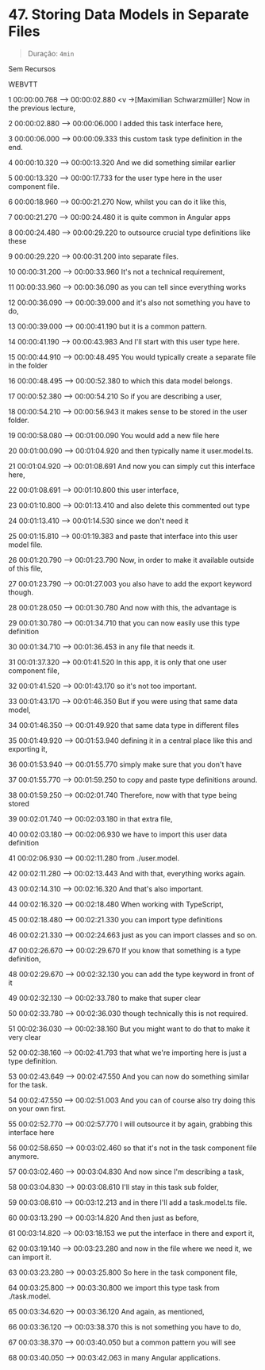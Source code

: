 # 47. Storing Data Models in Separate Files

> Duração: `4min`

Sem Recursos

WEBVTT

1
00:00:00.768 --> 00:00:02.880
<v ->[Maximilian Schwarzmüller] Now in the previous lecture,</v>

2
00:00:02.880 --> 00:00:06.000
I added this task interface here,

3
00:00:06.000 --> 00:00:09.333
this custom task type definition in the end.

4
00:00:10.320 --> 00:00:13.320
And we did something similar earlier

5
00:00:13.320 --> 00:00:17.733
for the user type here in the user component file.

6
00:00:18.960 --> 00:00:21.270
Now, whilst you can do it like this,

7
00:00:21.270 --> 00:00:24.480
it is quite common in Angular apps

8
00:00:24.480 --> 00:00:29.220
to outsource crucial type definitions like these

9
00:00:29.220 --> 00:00:31.200
into separate files.

10
00:00:31.200 --> 00:00:33.960
It's not a technical requirement,

11
00:00:33.960 --> 00:00:36.090
as you can tell since everything works

12
00:00:36.090 --> 00:00:39.000
and it's also not something you have to do,

13
00:00:39.000 --> 00:00:41.190
but it is a common pattern.

14
00:00:41.190 --> 00:00:43.983
And I'll start with this user type here.

15
00:00:44.910 --> 00:00:48.495
You would typically create a separate file in the folder

16
00:00:48.495 --> 00:00:52.380
to which this data model belongs.

17
00:00:52.380 --> 00:00:54.210
So if you are describing a user,

18
00:00:54.210 --> 00:00:56.943
it makes sense to be stored in the user folder.

19
00:00:58.080 --> 00:01:00.090
You would add a new file here

20
00:01:00.090 --> 00:01:04.920
and then typically name it user.model.ts.

21
00:01:04.920 --> 00:01:08.691
And now you can simply cut this interface here,

22
00:01:08.691 --> 00:01:10.800
this user interface,

23
00:01:10.800 --> 00:01:13.410
and also delete this commented out type

24
00:01:13.410 --> 00:01:14.530
since we don't need it

25
00:01:15.810 --> 00:01:19.383
and paste that interface into this user model file.

26
00:01:20.790 --> 00:01:23.790
Now, in order to make it available outside of this file,

27
00:01:23.790 --> 00:01:27.003
you also have to add the export keyword though.

28
00:01:28.050 --> 00:01:30.780
And now with this, the advantage is

29
00:01:30.780 --> 00:01:34.710
that you can now easily use this type definition

30
00:01:34.710 --> 00:01:36.453
in any file that needs it.

31
00:01:37.320 --> 00:01:41.520
In this app, it is only that one user component file,

32
00:01:41.520 --> 00:01:43.170
so it's not too important.

33
00:01:43.170 --> 00:01:46.350
But if you were using that same data model,

34
00:01:46.350 --> 00:01:49.920
that same data type in different files

35
00:01:49.920 --> 00:01:53.940
defining it in a central place like this and exporting it,

36
00:01:53.940 --> 00:01:55.770
simply make sure that you don't have

37
00:01:55.770 --> 00:01:59.250
to copy and paste type definitions around.

38
00:01:59.250 --> 00:02:01.740
Therefore, now with that type being stored

39
00:02:01.740 --> 00:02:03.180
in that extra file,

40
00:02:03.180 --> 00:02:06.930
we have to import this user data definition

41
00:02:06.930 --> 00:02:11.280
from ./user.model.

42
00:02:11.280 --> 00:02:13.443
And with that, everything works again.

43
00:02:14.310 --> 00:02:16.320
And that's also important.

44
00:02:16.320 --> 00:02:18.480
When working with TypeScript,

45
00:02:18.480 --> 00:02:21.330
you can import type definitions

46
00:02:21.330 --> 00:02:24.663
just as you can import classes and so on.

47
00:02:26.670 --> 00:02:29.670
If you know that something is a type definition,

48
00:02:29.670 --> 00:02:32.130
you can add the type keyword in front of it

49
00:02:32.130 --> 00:02:33.780
to make that super clear

50
00:02:33.780 --> 00:02:36.030
though technically this is not required.

51
00:02:36.030 --> 00:02:38.160
But you might want to do that to make it very clear

52
00:02:38.160 --> 00:02:41.793
that what we're importing here is just a type definition.

53
00:02:43.649 --> 00:02:47.550
And you can now do something similar for the task.

54
00:02:47.550 --> 00:02:51.003
And you can of course also try doing this on your own first.

55
00:02:52.770 --> 00:02:57.770
I will outsource it by again, grabbing this interface here

56
00:02:58.650 --> 00:03:02.460
so that it's not in the task component file anymore.

57
00:03:02.460 --> 00:03:04.830
And now since I'm describing a task,

58
00:03:04.830 --> 00:03:08.610
I'll stay in this task sub folder,

59
00:03:08.610 --> 00:03:12.213
and in there I'll add a task.model.ts file.

60
00:03:13.290 --> 00:03:14.820
And then just as before,

61
00:03:14.820 --> 00:03:18.153
we put the interface in there and export it,

62
00:03:19.140 --> 00:03:23.280
and now in the file where we need it, we can import it.

63
00:03:23.280 --> 00:03:25.800
So here in the task component file,

64
00:03:25.800 --> 00:03:30.800
we import this type task from ./task.model.

65
00:03:34.620 --> 00:03:36.120
And again, as mentioned,

66
00:03:36.120 --> 00:03:38.370
this is not something you have to do,

67
00:03:38.370 --> 00:03:40.050
but a common pattern you will see

68
00:03:40.050 --> 00:03:42.063
in many Angular applications.

